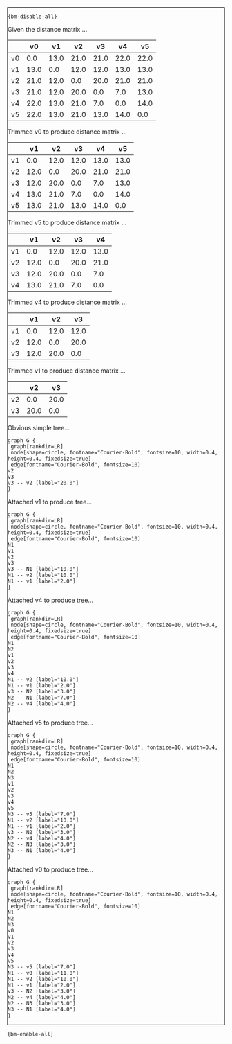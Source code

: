 <div style="border:1px solid black;">

`{bm-disable-all}`

Given the distance matrix ...

<table><thead><tr><th></th><th>v0</th><th>v1</th><th>v2</th><th>v3</th><th>v4</th><th>v5</th></tr></thead><tbody><tr><td>v0</td><td>0.0</td><td>13.0</td><td>21.0</td><td>21.0</td><td>22.0</td><td>22.0</td></tr><tr><td>v1</td><td>13.0</td><td>0.0</td><td>12.0</td><td>12.0</td><td>13.0</td><td>13.0</td></tr><tr><td>v2</td><td>21.0</td><td>12.0</td><td>0.0</td><td>20.0</td><td>21.0</td><td>21.0</td></tr><tr><td>v3</td><td>21.0</td><td>12.0</td><td>20.0</td><td>0.0</td><td>7.0</td><td>13.0</td></tr><tr><td>v4</td><td>22.0</td><td>13.0</td><td>21.0</td><td>7.0</td><td>0.0</td><td>14.0</td></tr><tr><td>v5</td><td>22.0</td><td>13.0</td><td>21.0</td><td>13.0</td><td>14.0</td><td>0.0</td></tr></tbody></table>


Trimmed v0 to produce distance matrix ...

<table><thead><tr><th></th><th>v1</th><th>v2</th><th>v3</th><th>v4</th><th>v5</th></tr></thead><tbody><tr><td>v1</td><td>0.0</td><td>12.0</td><td>12.0</td><td>13.0</td><td>13.0</td></tr><tr><td>v2</td><td>12.0</td><td>0.0</td><td>20.0</td><td>21.0</td><td>21.0</td></tr><tr><td>v3</td><td>12.0</td><td>20.0</td><td>0.0</td><td>7.0</td><td>13.0</td></tr><tr><td>v4</td><td>13.0</td><td>21.0</td><td>7.0</td><td>0.0</td><td>14.0</td></tr><tr><td>v5</td><td>13.0</td><td>21.0</td><td>13.0</td><td>14.0</td><td>0.0</td></tr></tbody></table>


Trimmed v5 to produce distance matrix ...

<table><thead><tr><th></th><th>v1</th><th>v2</th><th>v3</th><th>v4</th></tr></thead><tbody><tr><td>v1</td><td>0.0</td><td>12.0</td><td>12.0</td><td>13.0</td></tr><tr><td>v2</td><td>12.0</td><td>0.0</td><td>20.0</td><td>21.0</td></tr><tr><td>v3</td><td>12.0</td><td>20.0</td><td>0.0</td><td>7.0</td></tr><tr><td>v4</td><td>13.0</td><td>21.0</td><td>7.0</td><td>0.0</td></tr></tbody></table>


Trimmed v4 to produce distance matrix ...

<table><thead><tr><th></th><th>v1</th><th>v2</th><th>v3</th></tr></thead><tbody><tr><td>v1</td><td>0.0</td><td>12.0</td><td>12.0</td></tr><tr><td>v2</td><td>12.0</td><td>0.0</td><td>20.0</td></tr><tr><td>v3</td><td>12.0</td><td>20.0</td><td>0.0</td></tr></tbody></table>


Trimmed v1 to produce distance matrix ...

<table><thead><tr><th></th><th>v2</th><th>v3</th></tr></thead><tbody><tr><td>v2</td><td>0.0</td><td>20.0</td></tr><tr><td>v3</td><td>20.0</td><td>0.0</td></tr></tbody></table>


Obvious simple tree...

```{dot}
graph G {
 graph[rankdir=LR]
 node[shape=circle, fontname="Courier-Bold", fontsize=10, width=0.4, height=0.4, fixedsize=true]
 edge[fontname="Courier-Bold", fontsize=10]
v2
v3
v3 -- v2 [label="20.0"]
}
```


Attached v1 to produce tree...

```{dot}
graph G {
 graph[rankdir=LR]
 node[shape=circle, fontname="Courier-Bold", fontsize=10, width=0.4, height=0.4, fixedsize=true]
 edge[fontname="Courier-Bold", fontsize=10]
N1
v1
v2
v3
v3 -- N1 [label="10.0"]
N1 -- v2 [label="10.0"]
N1 -- v1 [label="2.0"]
}
```


Attached v4 to produce tree...

```{dot}
graph G {
 graph[rankdir=LR]
 node[shape=circle, fontname="Courier-Bold", fontsize=10, width=0.4, height=0.4, fixedsize=true]
 edge[fontname="Courier-Bold", fontsize=10]
N1
N2
v1
v2
v3
v4
N1 -- v2 [label="10.0"]
N1 -- v1 [label="2.0"]
v3 -- N2 [label="3.0"]
N2 -- N1 [label="7.0"]
N2 -- v4 [label="4.0"]
}
```


Attached v5 to produce tree...

```{dot}
graph G {
 graph[rankdir=LR]
 node[shape=circle, fontname="Courier-Bold", fontsize=10, width=0.4, height=0.4, fixedsize=true]
 edge[fontname="Courier-Bold", fontsize=10]
N1
N2
N3
v1
v2
v3
v4
v5
N3 -- v5 [label="7.0"]
N1 -- v2 [label="10.0"]
N1 -- v1 [label="2.0"]
v3 -- N2 [label="3.0"]
N2 -- v4 [label="4.0"]
N2 -- N3 [label="3.0"]
N3 -- N1 [label="4.0"]
}
```


Attached v0 to produce tree...

```{dot}
graph G {
 graph[rankdir=LR]
 node[shape=circle, fontname="Courier-Bold", fontsize=10, width=0.4, height=0.4, fixedsize=true]
 edge[fontname="Courier-Bold", fontsize=10]
N1
N2
N3
v0
v1
v2
v3
v4
v5
N3 -- v5 [label="7.0"]
N1 -- v0 [label="11.0"]
N1 -- v2 [label="10.0"]
N1 -- v1 [label="2.0"]
v3 -- N2 [label="3.0"]
N2 -- v4 [label="4.0"]
N2 -- N3 [label="3.0"]
N3 -- N1 [label="4.0"]
}
```


</div>

`{bm-enable-all}`

